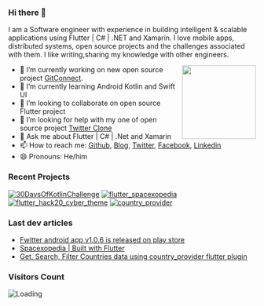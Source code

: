 ### Hi there 👋

I am a Software engineer with experience in building intelligent & scalable applications using Flutter | C# | .NET and Xamarin.
I love mobile apps, distributed systems, open source projects and the challenges associated with them.
I like writing,sharing my knowledge with other engineers.

<img align ="right" src = "https://i.imgur.com/w4pKOQi.jpg" width="150" height="150">

- 🔭 I’m currently working on new open source project [GitConnect](https://github.com/TheAlphamerc/flutter-GitConnect).
- 🌱 I’m currently learning Android Kotlin and Swift UI
- 👯 I’m looking to collaborate on open source Flutter project 
- 🤔 I’m looking for help with my one of open source project [Twitter Clone](https://github.com/TheAlphamerc/flutter_twitter_clone)
- 💬 Ask me about Flutter | C# | .Net and Xamarin
- 📫 How to reach me: [Github](https://github.com/TheAlphamerc), [Blog](https://dev.to/thealphamerc), [Twitter](https://twitter.com/TheAlphamerc), [Facebook](https://facebook.com/TheAlphaMerc), [Linkedin](https://www.linkedin.com/in/thealphamerc/)
- 😄 Pronouns:  He/him

### Recent Projects
[![30DaysOfKotlinChallenge](https://github-readme-stats.vercel.app/api/pin/?username=thealphamerc&repo=30DaysOfKotlinChallenge)](https://github.com/TheAlphamerc/30DaysOfKotlinChallenge) [![flutter_spacexopedia](https://github-readme-stats.vercel.app/api/pin/?username=thealphamerc&repo=flutter_spacexopedia)](https://github.com/TheAlphamerc/flutter_spacexopedia)[![flutter_hack20_cyber_theme](https://github-readme-stats.vercel.app/api/pin/?username=thealphamerc&repo=flutter_hack20_cyber_theme)](https://github.com/TheAlphamerc/flutter_hack20_cyber_theme) [![country_provider](https://github-readme-stats.vercel.app/api/pin/?username=thealphamerc&repo=country_provider)](https://github.com/TheAlphamerc/country_provider)


<!--START_SECTION:activity-->

<!--END_SECTION:activity-->

### Last dev articles
<!-- BLOG-POST-LIST:START -->
- [Fwitter android app v1.0.6 is released on play store](https://dev.to/thealphamerc/fwitter-android-app-v1-0-6-is-released-on-play-store-pem)
- [Spacexopedia | Built with Flutter](https://dev.to/thealphamerc/spacexopedia-built-with-flutter-11e8)
- [Get, Search, Filter Countries data using country_provider flutter plugin](https://dev.to/thealphamerc/get-search-filter-countries-data-using-countryprovider-flutter-plugin-1epc)
<!-- BLOG-POST-LIST:END -->

### Visitors Count
<img align="left" src = "https://profile-counter.glitch.me/TheAlphamerc/count.svg" alt ="Loading">
